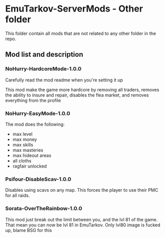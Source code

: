 # EmuTarkov-ServerMods - Other folder
This folder contain all mods that are not related to any other folder in the repo.


## Mod list and description


### NoHurry-HardcoreMode-1.0.0

Carefully read the mod readme when you're setting it up

This mod make the game more hardcore by removing all traders, removes the ability to insure and repair, disables the flea market, and removes everything from the profile

### NoHurry-EasyMode-1.0.0
The mod does the following:
- max level
- max money
- max skills
- max masteries
- max hideout areas
- all cloths
- ragfair unlocked

### Psifour-DisableScav-1.0.0
Disables using scavs on any map. 
This forces the player to use their PMC for all raids.

### Sorata-OverTheRainbow-1.0.0
This mod just break out the limit between you, and the lvl 81 of the game. That mean you can now be lvl 81 in EmuTarkov.
Only lvl80 image is fucked up, blame BSG for this